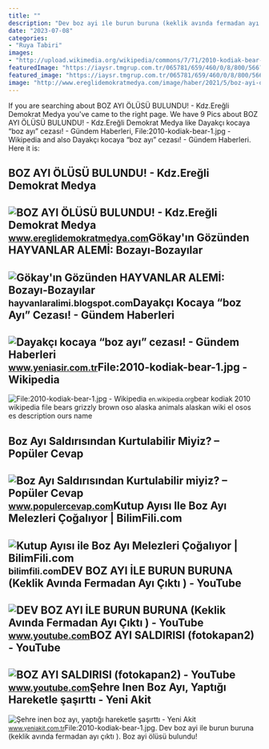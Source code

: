 ```yaml
---
title: ""
description: "Dev boz ayi i̇le burun buruna (keklik avında fermadan ayı çıktı )"
date: "2023-07-08"
categories:
- "Ruya Tabiri"
images:
- "http://upload.wikimedia.org/wikipedia/commons/7/71/2010-kodiak-bear-1.jpg"
featuredImage: "https://iaysr.tmgrup.com.tr/065781/659/460/0/8/800/566?u=https://iysr.tmgrup.com.tr/2018/01/14/dayakci-kocaya-boz-ayi-cezasi-1515949610302.jpg"
featured_image: "https://iaysr.tmgrup.com.tr/065781/659/460/0/8/800/566?u=https://iysr.tmgrup.com.tr/2018/01/14/dayakci-kocaya-boz-ayi-cezasi-1515949610302.jpg"
image: "http://www.ereglidemokratmedya.com/image/haber/2021/5/boz-ayi-olusu-bulundu-4-3152021095646.jpg"
---
```


If you are searching about BOZ AYI ÖLÜSÜ BULUNDU! - Kdz.Ereğli Demokrat Medya you've came to the right page. We have 9 Pics about BOZ AYI ÖLÜSÜ BULUNDU! - Kdz.Ereğli Demokrat Medya like Dayakçı kocaya “boz ayı” cezası! - Gündem Haberleri, File:2010-kodiak-bear-1.jpg - Wikipedia and also Dayakçı kocaya “boz ayı” cezası! - Gündem Haberleri. Here it is:

BOZ AYI ÖLÜSÜ BULUNDU! - Kdz.Ereğli Demokrat Medya
--------------------------------------------------

 ![BOZ AYI ÖLÜSÜ BULUNDU! - Kdz.Ereğli Demokrat Medya](http://www.ereglidemokratmedya.com/image/haber/2021/5/boz-ayi-olusu-bulundu-4-3152021095646.jpg) <small>www.ereglidemokratmedya.com</small>Gökay'ın Gözünden HAYVANLAR ALEMİ: Bozayı-Bozayılar
---------------------------------------------------

 ![Gökay'ın Gözünden HAYVANLAR ALEMİ: Bozayı-Bozayılar](http://3.bp.blogspot.com/-o54D7tXgGt8/TVo8UMCJHnI/AAAAAAAAACY/h5TOqnSzEz8/s1600/boz_ayi.jpg) <small>hayvanlaralimi.blogspot.com</small>Dayakçı Kocaya “boz Ayı” Cezası! - Gündem Haberleri
---------------------------------------------------

 ![Dayakçı kocaya “boz ayı” cezası! - Gündem Haberleri](https://iaysr.tmgrup.com.tr/065781/659/460/0/8/800/566?u=https://iysr.tmgrup.com.tr/2018/01/14/dayakci-kocaya-boz-ayi-cezasi-1515949610302.jpg) <small>www.yeniasir.com.tr</small>File:2010-kodiak-bear-1.jpg - Wikipedia
---------------------------------------

 ![File:2010-kodiak-bear-1.jpg - Wikipedia](http://upload.wikimedia.org/wikipedia/commons/7/71/2010-kodiak-bear-1.jpg) <small>en.wikipedia.org</small>bear kodiak 2010 wikipedia file bears grizzly brown oso alaska animals alaskan wiki el osos es description ours name

Boz Ayı Saldırısından Kurtulabilir Miyiz? – Popüler Cevap
---------------------------------------------------------

 ![Boz Ayı Saldırısından Kurtulabilir miyiz? – Popüler Cevap](https://www.populercevap.com/wp-content/uploads/2017/04/boz-ayi-saldirisindan-kurtulabilir-miyiz-768x514.jpeg) <small>www.populercevap.com</small>Kutup Ayısı Ile Boz Ayı Melezleri Çoğalıyor | BilimFili.com
-----------------------------------------------------------

 ![Kutup Ayısı ile Boz Ayı Melezleri Çoğalıyor | BilimFili.com](https://bilimfili.com/wp-content/uploads/2016/07/boz-ayi-ile-kutup-ayisi-melezleri-kuzey-kutbunda-cogaliyor-4.jpg) <small>bilimfili.com</small>DEV BOZ AYI İLE BURUN BURUNA (Keklik Avında Fermadan Ayı Çıktı ) - YouTube
--------------------------------------------------------------------------

 ![DEV BOZ AYI İLE BURUN BURUNA (Keklik Avında Fermadan Ayı Çıktı ) - YouTube](https://i.ytimg.com/vi/5rHfrKWrFps/maxresdefault.jpg) <small>www.youtube.com</small>BOZ AYI SALDIRISI (fotokapan2) - YouTube
----------------------------------------

 ![BOZ AYI SALDIRISI (fotokapan2) - YouTube](https://i.ytimg.com/vi/VenYfDBWE2Q/hq2.jpg) <small>www.youtube.com</small>Şehre Inen Boz Ayı, Yaptığı Hareketle şaşırttı - Yeni Akit
----------------------------------------------------------

 ![Şehre inen boz ayı, yaptığı hareketle şaşırttı - Yeni Akit](https://cdn.yeniakit.com.tr/images/news/625/sehre-inen-boz-ayi-yaptigi-hareketle-sasirtti-h1535444319-2b8ebc.png) <small>www.yeniakit.com.tr</small>File:2010-kodiak-bear-1.jpg. Dev boz ayi i̇le burun buruna (keklik avında fermadan ayı çıktı ). Boz ayi ölüsü bulundu!
